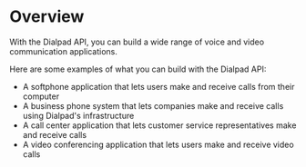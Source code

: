 # Overview

With the Dialpad API, you can build a wide range of voice and video communication applications.

Here are some examples of what you can build with the Dialpad API:

- A softphone application that lets users make and receive calls from their computer
- A business phone system that lets companies make and receive calls using Dialpad's infrastructure
- A call center application that lets customer service representatives make and receive calls
- A video conferencing application that lets users make and receive video calls
